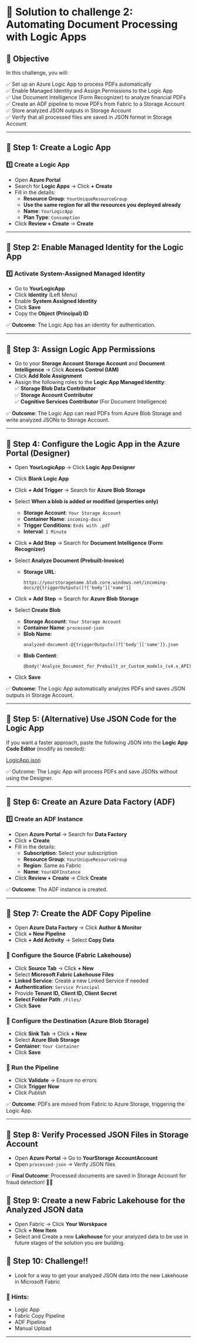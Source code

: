 # 📖 Solution to challenge 2: Automating Document Processing with Logic Apps  

## 🔹 Objective  

In this challenge, you will:  

✅ Set up an Azure Logic App to process PDFs automatically  
✅ Enable Managed Identity and Assign Permissions to the Logic App  
✅ Use Document Intelligence (Form Recognizer) to analyze financial PDFs  
✅ Create an ADF pipeline to move PDFs from Fabric to a Storage Account  
✅ Store analyzed JSON outputs in Storage Account  
✅ Verify that all processed files are saved in JSON format in Storage Account  

---

## 🚀 Step 1: Create a Logic App  

### 1️⃣ Create a Logic App  
- Open **Azure Portal**  
- Search for **Logic Apps** → Click **+ Create**  
- Fill in the details:  
  - **Resource Group**: `YourUniqueResourceGroup`  
  - **Use the same region for all the resources you deployed already**
  - **Name**: `YourLogicApp`  
  - **Plan Type**: `Consumption`  
- Click **Review + Create** → **Create**  

---

## 🚀 Step 2: Enable Managed Identity for the Logic App  

### 1️⃣ Activate System-Assigned Managed Identity  
- Go to **YourLogicApp**  
- Click **Identity** (Left Menu)  
- Enable **System Assigned Identity**  
- Click **Save**  
- Copy the **Object (Principal) ID**  

✅ **Outcome**: The Logic App has an identity for authentication.  

---

## 🚀 Step 3: Assign Logic App Permissions  

- Go to your **Storage Account** **Storage Account** and **Document Intelligence** → Click **Access Control (IAM)**  
- Click **Add Role Assignment**  
- Assign the following roles to the **Logic App Managed Identity**:  
  ✅ **Storage Blob Data Contributor**  
  ✅ **Storage Account Contributor**  
  ✅ **Cognitive Services Contributor** (For Document Intelligence)  

✅ **Outcome**: The Logic App can read PDFs from Azure Blob Storage and write analyzed JSONs to Storage Account.  

---

## 🚀 Step 4: Configure the Logic App in the Azure Portal (Designer)  

- Open **YourLogicApp** → Click **Logic App Designer**  
- Click **Blank Logic App**  
- Click **+ Add Trigger** → Search for **Azure Blob Storage**  
- Select **When a blob is added or modified (properties only)**  
  - **Storage Account**: `Your Storage Account`  
  - **Container Name**: `incoming-docs`  
  - **Trigger Conditions**: `Ends with .pdf`  
  - **Interval**: `1 Minute`  

- Click **+ Add Step** → Search for **Document Intelligence (Form Recognizer)**  
- Select **Analyze Document (Prebuilt-Invoice)**  
  - **Storage URL**:  
    ```plaintext
    https://yourstoragename.blob.core.windows.net/incoming-docs/@{triggerOutputs()?['body']['name']}
    ```  

- Click **+ Add Step** → Search for **Azure Blob Storage**  
- Select **Create Blob**  
  - **Storage Account**: `Your Storage Account`  
  - **Container Name**: `processed-json`  
  - **Blob Name**:  
    ```plaintext
    analyzed-document-@{triggerOutputs()?['body']['name']}.json
    ```  
  - **Blob Content**:  
    ```plaintext
    @body('Analyze_Document_for_Prebuilt_or_Custom_models_(v4.x_API)')
    ```  
- Click **Save**  

✅ **Outcome**: The Logic App automatically analyzes PDFs and saves JSON outputs in Storage Account.  

---

## 🚀 Step 5: (Alternative) Use JSON Code for the Logic App  

If you want a faster approach, paste the following JSON into the **Logic App Code Editor** (modify as needed):  

[LogicApp.json](https://github.com/DavidArayaS/AI-Powered-Insights-Fraud-Detection-Hackathon/blob/98154b6420b02eed89954fd66f32afa9a3133da2/02-Document%20Intelligence/LogicApp.json)

✅ Outcome: The Logic App will process PDFs and save JSONs without using the Designer.

---
## 🚀 Step 6: Create an Azure Data Factory (ADF)  

### 1️⃣ Create an ADF Instance  
- Open **Azure Portal** → Search for **Data Factory**  
- Click **+ Create**  
- Fill in the details:  
  - **Subscription**: Select your subscription  
  - **Resource Group**: `YourUniqueResourceGroup`  
  - **Region**: Same as Fabric  
  - **Name**: `YourADFInstance`  
- Click **Review + Create** → Click **Create**  

✅ **Outcome**: The ADF instance is created.  

---

## 🚀 Step 7: Create the ADF Copy Pipeline  

- Open **Azure Data Factory** → Click **Author & Monitor**  
- Click **+ New Pipeline**  
- Click **+ Add Activity** → Select **Copy Data**  

### 🔹 Configure the Source (Fabric Lakehouse)  
- Click **Source Tab** → Click **+ New**  
- Select **Microsoft Fabric Lakehouse Files**  
- **Linked Service**: Create a new Linked Service if needed  
- **Authentication**: `Service Principal`  
- Provide **Tenant ID, Client ID, Client Secret**  
- **Select Folder Path**: `/Files/`  
- Click **Save**  

### 🔹 Configure the Destination (Azure Blob Storage)  
- Click **Sink Tab** → Click **+ New**  
- Select **Azure Blob Storage**  
- **Container**: `Your Container`  
- Click **Save**  

### 🔹 Run the Pipeline  
- Click **Validate** → Ensure no errors  
- Click **Trigger Now**  
- Click *Publish*

✅ **Outcome**: PDFs are moved from Fabric to Azure Storage, triggering the Logic App.  

---

## 🚀 Step 8: Verify Processed JSON Files in Storage Account  

- Open **Azure Portal** → Go to **YourStorage AccountAccount**  
- Open `processed-json` → Verify JSON files  

✅ **Final Outcome**: Processed documents are saved in Storage Account for fraud detection! 🚀🔥  

## 🚀 Step 9: Create a new Fabric Lakehouse for the Analyzed JSON data

- Open Fabric → Click **Your Worskpace**  
- Click **+ New Item** 
- Select and Create a new **Lakehouse** for your analyzed data to be use in future stages of the solution you are building.  


## 🎯 Step 10: Challenge!!

- Look for a way to get your analyzed JSON data into the new Lakehouse in Microsoft Fabric

### 🔹 Hints:  
- Logic App
- Fabric Copy Pipeline
- ADF Pipeline
- Manual Upload

---